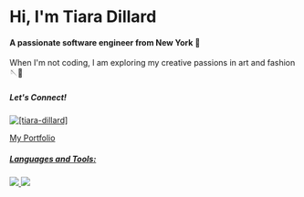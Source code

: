 <h1 >Hi, I'm Tiara Dillard</h1>
<h4>A passionate software engineer from New York 🗽 </h4>
 When I'm not coding, I am exploring my creative passions in art and fashion 🪡🎨  

<h5 align="left">Let's Connect!</h5>
<p align="left">
<a href="https://linkedin.com/in/tiara-dillard" target="blank">
 <img align="center" src="https://img.shields.io/badge/LinkedIn-0077B5?style=for-the-badge&logo=linkedin&logoColor=white" alt="[tiara-dillard]" /></a>
</p>
<p><a href="https://yosoytiara.github.io/Portfolio/" target="blank"> My Portfolio </p>

<h5 align="left">Languages and Tools:</h5>
 <img src="https://skillicons.dev/icons?i=html,css,js,nodejs,react,java,ts,&theme=light" />
  <img src="https://skillicons.dev/icons?i=git,vscode,d3,express,webpack,figma,ps&theme=light" />
 

